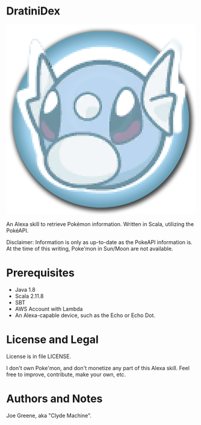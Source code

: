 # DratiniDex

![DratiniDex Icon](/src/main/resources/images/DratiniDex-DratiniIconx512.png)

An Alexa skill to retrieve Pokémon information. Written in Scala, utilizing the PokéAPI.

Disclaimer: Information is only as up-to-date as the PokeAPI information is. At the time of this writing, Poke'mon in Sun/Moon are not available.

# Prerequisites

- Java 1.8
- Scala 2.11.8
- SBT
- AWS Account with Lambda
- An Alexa-capable device, such as the Echo or Echo Dot.

# License and Legal

License is in file LICENSE.

I don't own Poke'mon, and don't monetize any part of this Alexa skill. Feel free to improve, contribute, make your own, etc.

# Authors and Notes

Joe Greene, aka "Clyde Machine".